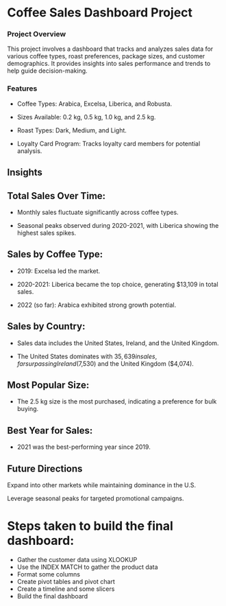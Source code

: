# Coffee Sales Dashboard Project

### Project Overview
This project involves a dashboard that tracks and analyzes sales data for various coffee types, roast preferences, package sizes, and customer demographics. It provides insights into sales performance and trends to help guide decision-making.

### Features
* Coffee Types: Arabica, Excelsa, Liberica, and Robusta.

* Sizes Available: 0.2 kg, 0.5 kg, 1.0 kg, and 2.5 kg.

* Roast Types: Dark, Medium, and Light.

* Loyalty Card Program: Tracks loyalty card members for potential analysis.

## Insights
## Total Sales Over Time:
* Monthly sales fluctuate significantly across coffee types.

* Seasonal peaks observed during 2020-2021, with Liberica showing the highest sales spikes.

## Sales by Coffee Type:
* 2019: Excelsa led the market.

* 2020-2021: Liberica became the top choice, generating $13,109 in total sales.

* 2022 (so far): Arabica exhibited strong growth potential.

## Sales by Country:
* Sales data includes the United States, Ireland, and the United Kingdom.

* The United States dominates with $35,639 in sales, far surpassing Ireland ($7,530) and the United Kingdom ($4,074).

## Most Popular Size:
* The 2.5 kg size is the most purchased, indicating a preference for bulk buying.

## Best Year for Sales:
* 2021 was the best-performing year since 2019.

## Future Directions
Expand into other markets while maintaining dominance in the U.S.

Leverage seasonal peaks for targeted promotional campaigns.


# Steps taken to build the final dashboard:
* Gather the customer data using XLOOKUP
* Use the INDEX MATCH to gather the product data
* Format some columns
* Create pivot tables and pivot chart
* Create a timeline and some slicers
* Build the final dashboard

